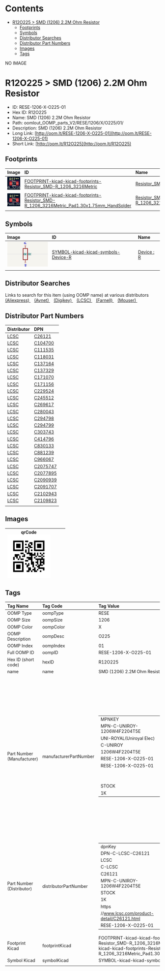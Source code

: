 



Contents
========

* [R12O225 > SMD (1206) 2.2M Ohm Resistor](#r12o225--smd-1206-22m-ohm-resistor)
	* [Footprints](#footprints)
	* [Symbols](#symbols)
	* [Distributor Searches](#distributor-searches)
	* [Distributor Part Numbers](#distributor-part-numbers)
	* [Images](#images)
	* [Tags](#tags)
  
NO IMAGE  
# R12O225 > SMD (1206) 2.2M Ohm Resistor

- ID: RESE-1206-X-O225-01
- Hex ID: R12O225
- Name: SMD (1206) 2.2M Ohm Resistor
- Path: oomlout_OOMP_parts_V2/RESE/1206/X/O225/01/
- Description: SMD (1206) 2.2M Ohm Resistor
- Long Link: [http://oom.lt/RESE-1206-X-O225-01](http://oom.lt/RESE-1206-X-O225-01)
- Short Link: [http://oom.lt/R12O225](http://oom.lt/R12O225)

## Footprints
  

|Image|ID|Name|
| :--- | :--- | :--- |
|[![](https://raw.githubusercontent.com/oomlout/oomlout_OOMP_eda_V2/main/FOOTPRINT/kicad/kicad-footprints/Resistor_SMD/R_1206_3216Metric/image_140.png)](https://github.com/oomlout/oomlout_OOMP_eda_V2/tree/main/FOOTPRINT/kicad/kicad-footprints/Resistor_SMD/R_1206_3216Metric/)|[FOOTPRINT-kicad-kicad-footprints-Resistor_SMD-R_1206_3216Metric](https://github.com/oomlout/oomlout_OOMP_eda_V2/tree/main/FOOTPRINT/kicad/kicad-footprints/Resistor_SMD/R_1206_3216Metric/)|[Resistor_SMD : R_1206_3216Metric](https://github.com/oomlout/oomlout_OOMP_eda_V2/tree/main/FOOTPRINT/kicad/kicad-footprints/Resistor_SMD/R_1206_3216Metric/)|
|[![](https://raw.githubusercontent.com/oomlout/oomlout_OOMP_eda_V2/main/FOOTPRINT/kicad/kicad-footprints/Resistor_SMD/R_1206_3216Metric_Pad1.30x1.75mm_HandSolder/image_140.png)](https://github.com/oomlout/oomlout_OOMP_eda_V2/tree/main/FOOTPRINT/kicad/kicad-footprints/Resistor_SMD/R_1206_3216Metric_Pad1.30x1.75mm_HandSolder/)|[FOOTPRINT-kicad-kicad-footprints-Resistor_SMD-R_1206_3216Metric_Pad1.30x1.75mm_HandSolder](https://github.com/oomlout/oomlout_OOMP_eda_V2/tree/main/FOOTPRINT/kicad/kicad-footprints/Resistor_SMD/R_1206_3216Metric_Pad1.30x1.75mm_HandSolder/)|[Resistor_SMD : R_1206_3216Metric_Pad1.30x1.75mm_HandSolder](https://github.com/oomlout/oomlout_OOMP_eda_V2/tree/main/FOOTPRINT/kicad/kicad-footprints/Resistor_SMD/R_1206_3216Metric_Pad1.30x1.75mm_HandSolder/)|
||||

## Symbols
  

|Image|ID|Name|
| :--- | :--- | :--- |
|[![](https://raw.githubusercontent.com/oomlout/oomlout_OOMP_eda_V2/main/SYMBOL/kicad/kicad-symbols/Device/R/image_140.png)](https://github.com/oomlout/oomlout_OOMP_eda_V2/tree/main/SYMBOL/kicad/kicad-symbols/Device/R/)|[SYMBOL-kicad-kicad-symbols-Device-R](https://github.com/oomlout/oomlout_OOMP_eda_V2/tree/main/SYMBOL/kicad/kicad-symbols/Device/R/)|[Device : R](https://github.com/oomlout/oomlout_OOMP_eda_V2/tree/main/SYMBOL/kicad/kicad-symbols/Device/R/)|
||||

## Distributor Searches
  
Links to search for this item (using OOMP name) at various distributors  
[(Aliexpress) ](https://www.aliexpress.com/wholesale?SearchText=SMD+1206+2.2M+Ohm+Resistor)&nbsp;&nbsp;&nbsp;[(Avnet) ](https://www.avnet.com/shop/us/search/SMD+1206+2.2M+Ohm+Resistor)&nbsp;&nbsp;&nbsp;[(Digikey) ](https://www.digikey.co.uk/en/products/result?s=SMD+1206+2.2M+Ohm+Resistor)&nbsp;&nbsp;&nbsp;[(LCSC) ](https://www.lcsc.com/search?q=SMD+1206+2.2M+Ohm+Resistor)&nbsp;&nbsp;&nbsp;[(Farnell) ](https://uk.farnell.com/search?st=SMD+1206+2.2M+Ohm+Resistor)&nbsp;&nbsp;&nbsp;[(Mouser) ](https://www.mouser.com/c/?q=SMD+1206+2.2M+Ohm+Resistor)&nbsp;&nbsp;&nbsp;
## Distributor Part Numbers
  

|Distributor|DPN|
| :--- | :--- |
|[LCSC](https://www.lcsc.com/product-detail/C26121.html)|[C26121](https://www.lcsc.com/product-detail/C26121.html)|
|[LCSC](https://www.lcsc.com/product-detail/C104700.html)|[C104700](https://www.lcsc.com/product-detail/C104700.html)|
|[LCSC](https://www.lcsc.com/product-detail/C111535.html)|[C111535](https://www.lcsc.com/product-detail/C111535.html)|
|[LCSC](https://www.lcsc.com/product-detail/C118031.html)|[C118031](https://www.lcsc.com/product-detail/C118031.html)|
|[LCSC](https://www.lcsc.com/product-detail/C137164.html)|[C137164](https://www.lcsc.com/product-detail/C137164.html)|
|[LCSC](https://www.lcsc.com/product-detail/C137329.html)|[C137329](https://www.lcsc.com/product-detail/C137329.html)|
|[LCSC](https://www.lcsc.com/product-detail/C171070.html)|[C171070](https://www.lcsc.com/product-detail/C171070.html)|
|[LCSC](https://www.lcsc.com/product-detail/C171156.html)|[C171156](https://www.lcsc.com/product-detail/C171156.html)|
|[LCSC](https://www.lcsc.com/product-detail/C229524.html)|[C229524](https://www.lcsc.com/product-detail/C229524.html)|
|[LCSC](https://www.lcsc.com/product-detail/C245512.html)|[C245512](https://www.lcsc.com/product-detail/C245512.html)|
|[LCSC](https://www.lcsc.com/product-detail/C269617.html)|[C269617](https://www.lcsc.com/product-detail/C269617.html)|
|[LCSC](https://www.lcsc.com/product-detail/C280043.html)|[C280043](https://www.lcsc.com/product-detail/C280043.html)|
|[LCSC](https://www.lcsc.com/product-detail/C294798.html)|[C294798](https://www.lcsc.com/product-detail/C294798.html)|
|[LCSC](https://www.lcsc.com/product-detail/C294799.html)|[C294799](https://www.lcsc.com/product-detail/C294799.html)|
|[LCSC](https://www.lcsc.com/product-detail/C303743.html)|[C303743](https://www.lcsc.com/product-detail/C303743.html)|
|[LCSC](https://www.lcsc.com/product-detail/C414796.html)|[C414796](https://www.lcsc.com/product-detail/C414796.html)|
|[LCSC](https://www.lcsc.com/product-detail/C830133.html)|[C830133](https://www.lcsc.com/product-detail/C830133.html)|
|[LCSC](https://www.lcsc.com/product-detail/C881239.html)|[C881239](https://www.lcsc.com/product-detail/C881239.html)|
|[LCSC](https://www.lcsc.com/product-detail/C966067.html)|[C966067](https://www.lcsc.com/product-detail/C966067.html)|
|[LCSC](https://www.lcsc.com/product-detail/C2075747.html)|[C2075747](https://www.lcsc.com/product-detail/C2075747.html)|
|[LCSC](https://www.lcsc.com/product-detail/C2077895.html)|[C2077895](https://www.lcsc.com/product-detail/C2077895.html)|
|[LCSC](https://www.lcsc.com/product-detail/C2090939.html)|[C2090939](https://www.lcsc.com/product-detail/C2090939.html)|
|[LCSC](https://www.lcsc.com/product-detail/C2091707.html)|[C2091707](https://www.lcsc.com/product-detail/C2091707.html)|
|[LCSC](https://www.lcsc.com/product-detail/C2102943.html)|[C2102943](https://www.lcsc.com/product-detail/C2102943.html)|
|[LCSC](https://www.lcsc.com/product-detail/C2109823.html)|[C2109823](https://www.lcsc.com/product-detail/C2109823.html)|
|||

## Images
  

|qrCode<br>[![](https://raw.githubusercontent.com/oomlout/oomlout_OOMP_parts_V2/main/RESE/1206/X/O225/01/qrCode_140.png)](https://github.com/oomlout/oomlout_OOMP_parts_V2/tree/main/RESE/1206/X/O225/01/qrCode.png)||||
| :---: | :---: | :---: | :---: |

## Tags
  

|Tag Name|Tag Code|Tag Value|
| :--- | :--- | :--- |
|OOMP Type|oompType|RESE|
|OOMP Size|oompSize|1206|
|OOMP Color|oompColor|X|
|OOMP Description|oompDesc|O225|
|OOMP Index|oompIndex|01|
|Full OOMP ID|oompID|RESE-1206-X-O225-01|
|Hex ID (short code)|hexID|R12O225|
|name|name|SMD (1206) 2.2M Ohm Resistor|
|Part Number (Manufacturer)|manufacturerPartNumber|<table><tr><td>MPNKEY</td></tr><tr><td> MPN-C-UNIROY-1206W4F2204T5E</td><td> MANUFACTURER</td></tr><tr><td> UNI-ROYAL(Uniroyal Elec)</td><td> MANUCODE</td></tr><tr><td> C-UNIROY</td><td> MPN</td></tr><tr><td> 1206W4F2204T5E</td><td> OOMPIDPARTIAL</td></tr><tr><td> RESE-1206-X-O225-01</td><td> OOMPID</td></tr><tr><td> RESE-1206-X-O225-01</td><td> LINK</td></tr><tr><td> </td><td> DESCRIPTION</td></tr><tr><td> </td><td> TAGS</td></tr><tr><td> STOCK</td></tr><tr><td>1K</td></tr></table></td><td> <table><tr><td>MPNKEY</td></tr><tr><td> MPN-C-RALEC-RTT062204FTP</td><td> MANUFACTURER</td></tr><tr><td> RALEC</td><td> MANUCODE</td></tr><tr><td> C-RALEC</td><td> MPN</td></tr><tr><td> RTT062204FTP</td><td> OOMPIDPARTIAL</td></tr><tr><td> RESE-1206-X-O225-01</td><td> OOMPID</td></tr><tr><td> RESE-1206-X-O225-01</td><td> LINK</td></tr><tr><td> </td><td> DESCRIPTION</td></tr><tr><td> </td><td> TAGS</td></tr><tr><td> </td></tr></table></td><td> <table><tr><td>MPNKEY</td></tr><tr><td> MPN-C-UNIROY-1206W4J0225T5E</td><td> MANUFACTURER</td></tr><tr><td> UNI-ROYAL(Uniroyal Elec)</td><td> MANUCODE</td></tr><tr><td> C-UNIROY</td><td> MPN</td></tr><tr><td> 1206W4J0225T5E</td><td> OOMPIDPARTIAL</td></tr><tr><td> RESE-1206-X-O225-01</td><td> OOMPID</td></tr><tr><td> RESE-1206-X-O225-01</td><td> LINK</td></tr><tr><td> </td><td> DESCRIPTION</td></tr><tr><td> </td><td> TAGS</td></tr><tr><td> STOCK</td></tr><tr><td>1K</td></tr></table></td><td> <table><tr><td>MPNKEY</td></tr><tr><td> MPN-C-YAGEO-RV1206FR-072M2L</td><td> MANUFACTURER</td></tr><tr><td> YAGEO</td><td> MANUCODE</td></tr><tr><td> C-YAGEO</td><td> MPN</td></tr><tr><td> RV1206FR-072M2L</td><td> OOMPIDPARTIAL</td></tr><tr><td> RESE-1206-X-O225-01</td><td> OOMPID</td></tr><tr><td> RESE-1206-X-O225-01</td><td> LINK</td></tr><tr><td> </td><td> DESCRIPTION</td></tr><tr><td> </td><td> TAGS</td></tr><tr><td> </td></tr></table></td><td> <table><tr><td>MPNKEY</td></tr><tr><td> MPN-C-YAGEO-RC1206JR-072M2L</td><td> MANUFACTURER</td></tr><tr><td> YAGEO</td><td> MANUCODE</td></tr><tr><td> C-YAGEO</td><td> MPN</td></tr><tr><td> RC1206JR-072M2L</td><td> OOMPIDPARTIAL</td></tr><tr><td> RESE-1206-X-O225-01</td><td> OOMPID</td></tr><tr><td> RESE-1206-X-O225-01</td><td> LINK</td></tr><tr><td> </td><td> DESCRIPTION</td></tr><tr><td> </td><td> TAGS</td></tr><tr><td> STOCK</td></tr><tr><td>1K</td></tr></table></td><td> <table><tr><td>MPNKEY</td></tr><tr><td> MPN-C-YAGEO-RC1206FR-072M2L</td><td> MANUFACTURER</td></tr><tr><td> YAGEO</td><td> MANUCODE</td></tr><tr><td> C-YAGEO</td><td> MPN</td></tr><tr><td> RC1206FR-072M2L</td><td> OOMPIDPARTIAL</td></tr><tr><td> RESE-1206-X-O225-01</td><td> OOMPID</td></tr><tr><td> RESE-1206-X-O225-01</td><td> LINK</td></tr><tr><td> </td><td> DESCRIPTION</td></tr><tr><td> </td><td> TAGS</td></tr><tr><td> STOCK</td></tr><tr><td>1K</td></tr></table></td><td> <table><tr><td>MPNKEY</td></tr><tr><td> MPN-C-WALSIN-WR12W2204FTL</td><td> MANUFACTURER</td></tr><tr><td> Walsin Tech Corp</td><td> MANUCODE</td></tr><tr><td> C-WALSIN</td><td> MPN</td></tr><tr><td> WR12W2204FTL</td><td> OOMPIDPARTIAL</td></tr><tr><td> RESE-1206-X-O225-01</td><td> OOMPID</td></tr><tr><td> RESE-1206-X-O225-01</td><td> LINK</td></tr><tr><td> </td><td> DESCRIPTION</td></tr><tr><td> </td><td> TAGS</td></tr><tr><td> </td></tr></table></td><td> <table><tr><td>MPNKEY</td></tr><tr><td> MPN-C-WALSIN-WR12X225JTL</td><td> MANUFACTURER</td></tr><tr><td> Walsin Tech Corp</td><td> MANUCODE</td></tr><tr><td> C-WALSIN</td><td> MPN</td></tr><tr><td> WR12X225JTL</td><td> OOMPIDPARTIAL</td></tr><tr><td> RESE-1206-X-O225-01</td><td> OOMPID</td></tr><tr><td> RESE-1206-X-O225-01</td><td> LINK</td></tr><tr><td> </td><td> DESCRIPTION</td></tr><tr><td> </td><td> TAGS</td></tr><tr><td> </td></tr></table></td><td> <table><tr><td>MPNKEY</td></tr><tr><td> MPN-C-YAGEO-AC1206FR-072M2L</td><td> MANUFACTURER</td></tr><tr><td> YAGEO</td><td> MANUCODE</td></tr><tr><td> C-YAGEO</td><td> MPN</td></tr><tr><td> AC1206FR-072M2L</td><td> OOMPIDPARTIAL</td></tr><tr><td> RESE-1206-X-O225-01</td><td> OOMPID</td></tr><tr><td> RESE-1206-X-O225-01</td><td> LINK</td></tr><tr><td> </td><td> DESCRIPTION</td></tr><tr><td> </td><td> TAGS</td></tr><tr><td> </td></tr></table></td><td> <table><tr><td>MPNKEY</td></tr><tr><td> MPN-C-EVEROH-CR1206F2M20P05Z</td><td> MANUFACTURER</td></tr><tr><td> Ever Ohms Tech</td><td> MANUCODE</td></tr><tr><td> C-EVEROH</td><td> MPN</td></tr><tr><td> CR1206F2M20P05Z</td><td> OOMPIDPARTIAL</td></tr><tr><td> RESE-1206-X-O225-01</td><td> OOMPID</td></tr><tr><td> RESE-1206-X-O225-01</td><td> LINK</td></tr><tr><td> </td><td> DESCRIPTION</td></tr><tr><td> </td><td> TAGS</td></tr><tr><td> STOCK</td></tr><tr><td>1K</td></tr></table></td><td> <table><tr><td>MPNKEY</td></tr><tr><td> MPN-C-TYOHM-RMC12062.2M1%N</td><td> MANUFACTURER</td></tr><tr><td> TyoHM</td><td> MANUCODE</td></tr><tr><td> C-TYOHM</td><td> MPN</td></tr><tr><td> RMC12062.2M1%N</td><td> OOMPIDPARTIAL</td></tr><tr><td> RESE-1206-X-O225-01</td><td> OOMPID</td></tr><tr><td> RESE-1206-X-O225-01</td><td> LINK</td></tr><tr><td> </td><td> DESCRIPTION</td></tr><tr><td> </td><td> TAGS</td></tr><tr><td> </td></tr></table></td><td> <table><tr><td>MPNKEY</td></tr><tr><td> MPN-C-VIKING-CR-06JL7---2M2</td><td> MANUFACTURER</td></tr><tr><td> Viking Tech</td><td> MANUCODE</td></tr><tr><td> C-VIKING</td><td> MPN</td></tr><tr><td> CR-06JL7---2M2</td><td> OOMPIDPARTIAL</td></tr><tr><td> RESE-1206-X-O225-01</td><td> OOMPID</td></tr><tr><td> RESE-1206-X-O225-01</td><td> LINK</td></tr><tr><td> </td><td> DESCRIPTION</td></tr><tr><td> </td><td> TAGS</td></tr><tr><td> </td></tr></table></td><td> <table><tr><td>MPNKEY</td></tr><tr><td> MPN-C-FHGUAN-RS-06L2204FT</td><td> MANUFACTURER</td></tr><tr><td> FH (Guangdong Fenghua Advanced Tech)</td><td> MANUCODE</td></tr><tr><td> C-FHGUAN</td><td> MPN</td></tr><tr><td> RS-06L2204FT</td><td> OOMPIDPARTIAL</td></tr><tr><td> RESE-1206-X-O225-01</td><td> OOMPID</td></tr><tr><td> RESE-1206-X-O225-01</td><td> LINK</td></tr><tr><td> </td><td> DESCRIPTION</td></tr><tr><td> </td><td> TAGS</td></tr><tr><td> </td></tr></table></td><td> <table><tr><td>MPNKEY</td></tr><tr><td> MPN-C-FHGUAN-RS-06L225JT</td><td> MANUFACTURER</td></tr><tr><td> FH (Guangdong Fenghua Advanced Tech)</td><td> MANUCODE</td></tr><tr><td> C-FHGUAN</td><td> MPN</td></tr><tr><td> RS-06L225JT</td><td> OOMPIDPARTIAL</td></tr><tr><td> RESE-1206-X-O225-01</td><td> OOMPID</td></tr><tr><td> RESE-1206-X-O225-01</td><td> LINK</td></tr><tr><td> </td><td> DESCRIPTION</td></tr><tr><td> </td><td> TAGS</td></tr><tr><td> </td></tr></table></td><td> <table><tr><td>MPNKEY</td></tr><tr><td> MPN-C-RALEC-RTT06225JTP</td><td> MANUFACTURER</td></tr><tr><td> RALEC</td><td> MANUCODE</td></tr><tr><td> C-RALEC</td><td> MPN</td></tr><tr><td> RTT06225JTP</td><td> OOMPIDPARTIAL</td></tr><tr><td> RESE-1206-X-O225-01</td><td> OOMPID</td></tr><tr><td> RESE-1206-X-O225-01</td><td> LINK</td></tr><tr><td> </td><td> DESCRIPTION</td></tr><tr><td> </td><td> TAGS</td></tr><tr><td> </td></tr></table></td><td> <table><tr><td>MPNKEY</td></tr><tr><td> MPN-C-UNIROY-HV06W4F2204T5E</td><td> MANUFACTURER</td></tr><tr><td> UNI-ROYAL(Uniroyal Elec)</td><td> MANUCODE</td></tr><tr><td> C-UNIROY</td><td> MPN</td></tr><tr><td> HV06W4F2204T5E</td><td> OOMPIDPARTIAL</td></tr><tr><td> RESE-1206-X-O225-01</td><td> OOMPID</td></tr><tr><td> RESE-1206-X-O225-01</td><td> LINK</td></tr><tr><td> </td><td> DESCRIPTION</td></tr><tr><td> </td><td> TAGS</td></tr><tr><td> </td></tr></table></td><td> <table><tr><td>MPNKEY</td></tr><tr><td> MPN-C-KOASPE-RK73B2BTTD225J</td><td> MANUFACTURER</td></tr><tr><td> KOA Speer Elec</td><td> MANUCODE</td></tr><tr><td> C-KOASPE</td><td> MPN</td></tr><tr><td> RK73B2BTTD225J</td><td> OOMPIDPARTIAL</td></tr><tr><td> RESE-1206-X-O225-01</td><td> OOMPID</td></tr><tr><td> RESE-1206-X-O225-01</td><td> LINK</td></tr><tr><td> </td><td> DESCRIPTION</td></tr><tr><td> </td><td> TAGS</td></tr><tr><td> </td></tr></table></td><td> <table><tr><td>MPNKEY</td></tr><tr><td> MPN-C-EVEROH-CR1206J2M20P05Z</td><td> MANUFACTURER</td></tr><tr><td> Ever Ohms Tech</td><td> MANUCODE</td></tr><tr><td> C-EVEROH</td><td> MPN</td></tr><tr><td> CR1206J2M20P05Z</td><td> OOMPIDPARTIAL</td></tr><tr><td> RESE-1206-X-O225-01</td><td> OOMPID</td></tr><tr><td> RESE-1206-X-O225-01</td><td> LINK</td></tr><tr><td> </td><td> DESCRIPTION</td></tr><tr><td> </td><td> TAGS</td></tr><tr><td> </td></tr></table></td><td> <table><tr><td>MPNKEY</td></tr><tr><td> MPN-C-UNIROY-AS0606J0225T5E</td><td> MANUFACTURER</td></tr><tr><td> UNI-ROYAL(Uniroyal Elec)</td><td> MANUCODE</td></tr><tr><td> C-UNIROY</td><td> MPN</td></tr><tr><td> AS0606J0225T5E</td><td> OOMPIDPARTIAL</td></tr><tr><td> RESE-1206-X-O225-01</td><td> OOMPID</td></tr><tr><td> RESE-1206-X-O225-01</td><td> LINK</td></tr><tr><td> </td><td> DESCRIPTION</td></tr><tr><td> </td><td> TAGS</td></tr><tr><td> </td></tr></table></td><td> <table><tr><td>MPNKEY</td></tr><tr><td> MPN-C-ROHMSE-KTR18EZPF2204</td><td> MANUFACTURER</td></tr><tr><td> ROHM Semicon</td><td> MANUCODE</td></tr><tr><td> C-ROHMSE</td><td> MPN</td></tr><tr><td> KTR18EZPF2204</td><td> OOMPIDPARTIAL</td></tr><tr><td> RESE-1206-X-O225-01</td><td> OOMPID</td></tr><tr><td> RESE-1206-X-O225-01</td><td> LINK</td></tr><tr><td> </td><td> DESCRIPTION</td></tr><tr><td> </td><td> TAGS</td></tr><tr><td> </td></tr></table></td><td> <table><tr><td>MPNKEY</td></tr><tr><td> MPN-C-PANASO-ERJ-8ENF2204V</td><td> MANUFACTURER</td></tr><tr><td> PANASONIC</td><td> MANUCODE</td></tr><tr><td> C-PANASO</td><td> MPN</td></tr><tr><td> ERJ-8ENF2204V</td><td> OOMPIDPARTIAL</td></tr><tr><td> RESE-1206-X-O225-01</td><td> OOMPID</td></tr><tr><td> RESE-1206-X-O225-01</td><td> LINK</td></tr><tr><td> </td><td> DESCRIPTION</td></tr><tr><td> </td><td> TAGS</td></tr><tr><td> </td></tr></table></td><td> <table><tr><td>MPNKEY</td></tr><tr><td> MPN-C-VISHAY-CRCW12062M20FKEA</td><td> MANUFACTURER</td></tr><tr><td> Vishay Intertech</td><td> MANUCODE</td></tr><tr><td> C-VISHAY</td><td> MPN</td></tr><tr><td> CRCW12062M20FKEA</td><td> OOMPIDPARTIAL</td></tr><tr><td> RESE-1206-X-O225-01</td><td> OOMPID</td></tr><tr><td> RESE-1206-X-O225-01</td><td> LINK</td></tr><tr><td> </td><td> DESCRIPTION</td></tr><tr><td> </td><td> TAGS</td></tr><tr><td> </td></tr></table></td><td> <table><tr><td>MPNKEY</td></tr><tr><td> MPN-C-VISHAY-CRCW12062M20JNEA</td><td> MANUFACTURER</td></tr><tr><td> Vishay Intertech</td><td> MANUCODE</td></tr><tr><td> C-VISHAY</td><td> MPN</td></tr><tr><td> CRCW12062M20JNEA</td><td> OOMPIDPARTIAL</td></tr><tr><td> RESE-1206-X-O225-01</td><td> OOMPID</td></tr><tr><td> RESE-1206-X-O225-01</td><td> LINK</td></tr><tr><td> </td><td> DESCRIPTION</td></tr><tr><td> </td><td> TAGS</td></tr><tr><td> </td></tr></table></td><td> <table><tr><td>MPNKEY</td></tr><tr><td> MPN-C-TECONN-CRGH1206J2M2</td><td> MANUFACTURER</td></tr><tr><td> TE Connectivity</td><td> MANUCODE</td></tr><tr><td> C-TECONN</td><td> MPN</td></tr><tr><td> CRGH1206J2M2</td><td> OOMPIDPARTIAL</td></tr><tr><td> RESE-1206-X-O225-01</td><td> OOMPID</td></tr><tr><td> RESE-1206-X-O225-01</td><td> LINK</td></tr><tr><td> </td><td> DESCRIPTION</td></tr><tr><td> </td><td> TAGS</td></tr><tr><td> </td></tr></table></td><td> <table><tr><td>MPNKEY</td></tr><tr><td> MPN-C-TECONN-CRG1206F2M2</td><td> MANUFACTURER</td></tr><tr><td> TE Connectivity</td><td> MANUCODE</td></tr><tr><td> C-TECONN</td><td> MPN</td></tr><tr><td> CRG1206F2M2</td><td> OOMPIDPARTIAL</td></tr><tr><td> RESE-1206-X-O225-01</td><td> OOMPID</td></tr><tr><td> RESE-1206-X-O225-01</td><td> LINK</td></tr><tr><td> </td><td> DESCRIPTION</td></tr><tr><td> </td><td> TAGS</td></tr><tr><td> </td></tr></table></td><td> <table><tr><td>MPNKEY</td></tr><tr><td> MPN-C-UNIROY-1206W4F2204T5E</td><td> MANUFACTURER</td></tr><tr><td> UNI-ROYAL(Uniroyal Elec)</td><td> MANUCODE</td></tr><tr><td> C-UNIROY</td><td> MPN</td></tr><tr><td> 1206W4F2204T5E</td><td> OOMPIDPARTIAL</td></tr><tr><td> RESE-1206-X-O225-01</td><td> OOMPID</td></tr><tr><td> RESE-1206-X-O225-01</td><td> LINK</td></tr><tr><td> </td><td> DESCRIPTION</td></tr><tr><td> </td><td> TAGS</td></tr><tr><td> STOCK</td></tr><tr><td>1K</td></tr></table></td><td> <table><tr><td>MPNKEY</td></tr><tr><td> MPN-C-RALEC-RTT062204FTP</td><td> MANUFACTURER</td></tr><tr><td> RALEC</td><td> MANUCODE</td></tr><tr><td> C-RALEC</td><td> MPN</td></tr><tr><td> RTT062204FTP</td><td> OOMPIDPARTIAL</td></tr><tr><td> RESE-1206-X-O225-01</td><td> OOMPID</td></tr><tr><td> RESE-1206-X-O225-01</td><td> LINK</td></tr><tr><td> </td><td> DESCRIPTION</td></tr><tr><td> </td><td> TAGS</td></tr><tr><td> </td></tr></table></td><td> <table><tr><td>MPNKEY</td></tr><tr><td> MPN-C-UNIROY-1206W4J0225T5E</td><td> MANUFACTURER</td></tr><tr><td> UNI-ROYAL(Uniroyal Elec)</td><td> MANUCODE</td></tr><tr><td> C-UNIROY</td><td> MPN</td></tr><tr><td> 1206W4J0225T5E</td><td> OOMPIDPARTIAL</td></tr><tr><td> RESE-1206-X-O225-01</td><td> OOMPID</td></tr><tr><td> RESE-1206-X-O225-01</td><td> LINK</td></tr><tr><td> </td><td> DESCRIPTION</td></tr><tr><td> </td><td> TAGS</td></tr><tr><td> STOCK</td></tr><tr><td>1K</td></tr></table></td><td> <table><tr><td>MPNKEY</td></tr><tr><td> MPN-C-YAGEO-RV1206FR-072M2L</td><td> MANUFACTURER</td></tr><tr><td> YAGEO</td><td> MANUCODE</td></tr><tr><td> C-YAGEO</td><td> MPN</td></tr><tr><td> RV1206FR-072M2L</td><td> OOMPIDPARTIAL</td></tr><tr><td> RESE-1206-X-O225-01</td><td> OOMPID</td></tr><tr><td> RESE-1206-X-O225-01</td><td> LINK</td></tr><tr><td> </td><td> DESCRIPTION</td></tr><tr><td> </td><td> TAGS</td></tr><tr><td> </td></tr></table></td><td> <table><tr><td>MPNKEY</td></tr><tr><td> MPN-C-YAGEO-RC1206JR-072M2L</td><td> MANUFACTURER</td></tr><tr><td> YAGEO</td><td> MANUCODE</td></tr><tr><td> C-YAGEO</td><td> MPN</td></tr><tr><td> RC1206JR-072M2L</td><td> OOMPIDPARTIAL</td></tr><tr><td> RESE-1206-X-O225-01</td><td> OOMPID</td></tr><tr><td> RESE-1206-X-O225-01</td><td> LINK</td></tr><tr><td> </td><td> DESCRIPTION</td></tr><tr><td> </td><td> TAGS</td></tr><tr><td> STOCK</td></tr><tr><td>1K</td></tr></table></td><td> <table><tr><td>MPNKEY</td></tr><tr><td> MPN-C-YAGEO-RC1206FR-072M2L</td><td> MANUFACTURER</td></tr><tr><td> YAGEO</td><td> MANUCODE</td></tr><tr><td> C-YAGEO</td><td> MPN</td></tr><tr><td> RC1206FR-072M2L</td><td> OOMPIDPARTIAL</td></tr><tr><td> RESE-1206-X-O225-01</td><td> OOMPID</td></tr><tr><td> RESE-1206-X-O225-01</td><td> LINK</td></tr><tr><td> </td><td> DESCRIPTION</td></tr><tr><td> </td><td> TAGS</td></tr><tr><td> STOCK</td></tr><tr><td>1K</td></tr></table></td><td> <table><tr><td>MPNKEY</td></tr><tr><td> MPN-C-WALSIN-WR12W2204FTL</td><td> MANUFACTURER</td></tr><tr><td> Walsin Tech Corp</td><td> MANUCODE</td></tr><tr><td> C-WALSIN</td><td> MPN</td></tr><tr><td> WR12W2204FTL</td><td> OOMPIDPARTIAL</td></tr><tr><td> RESE-1206-X-O225-01</td><td> OOMPID</td></tr><tr><td> RESE-1206-X-O225-01</td><td> LINK</td></tr><tr><td> </td><td> DESCRIPTION</td></tr><tr><td> </td><td> TAGS</td></tr><tr><td> </td></tr></table></td><td> <table><tr><td>MPNKEY</td></tr><tr><td> MPN-C-WALSIN-WR12X225JTL</td><td> MANUFACTURER</td></tr><tr><td> Walsin Tech Corp</td><td> MANUCODE</td></tr><tr><td> C-WALSIN</td><td> MPN</td></tr><tr><td> WR12X225JTL</td><td> OOMPIDPARTIAL</td></tr><tr><td> RESE-1206-X-O225-01</td><td> OOMPID</td></tr><tr><td> RESE-1206-X-O225-01</td><td> LINK</td></tr><tr><td> </td><td> DESCRIPTION</td></tr><tr><td> </td><td> TAGS</td></tr><tr><td> </td></tr></table></td><td> <table><tr><td>MPNKEY</td></tr><tr><td> MPN-C-YAGEO-AC1206FR-072M2L</td><td> MANUFACTURER</td></tr><tr><td> YAGEO</td><td> MANUCODE</td></tr><tr><td> C-YAGEO</td><td> MPN</td></tr><tr><td> AC1206FR-072M2L</td><td> OOMPIDPARTIAL</td></tr><tr><td> RESE-1206-X-O225-01</td><td> OOMPID</td></tr><tr><td> RESE-1206-X-O225-01</td><td> LINK</td></tr><tr><td> </td><td> DESCRIPTION</td></tr><tr><td> </td><td> TAGS</td></tr><tr><td> </td></tr></table></td><td> <table><tr><td>MPNKEY</td></tr><tr><td> MPN-C-EVEROH-CR1206F2M20P05Z</td><td> MANUFACTURER</td></tr><tr><td> Ever Ohms Tech</td><td> MANUCODE</td></tr><tr><td> C-EVEROH</td><td> MPN</td></tr><tr><td> CR1206F2M20P05Z</td><td> OOMPIDPARTIAL</td></tr><tr><td> RESE-1206-X-O225-01</td><td> OOMPID</td></tr><tr><td> RESE-1206-X-O225-01</td><td> LINK</td></tr><tr><td> </td><td> DESCRIPTION</td></tr><tr><td> </td><td> TAGS</td></tr><tr><td> STOCK</td></tr><tr><td>1K</td></tr></table></td><td> <table><tr><td>MPNKEY</td></tr><tr><td> MPN-C-TYOHM-RMC12062.2M1%N</td><td> MANUFACTURER</td></tr><tr><td> TyoHM</td><td> MANUCODE</td></tr><tr><td> C-TYOHM</td><td> MPN</td></tr><tr><td> RMC12062.2M1%N</td><td> OOMPIDPARTIAL</td></tr><tr><td> RESE-1206-X-O225-01</td><td> OOMPID</td></tr><tr><td> RESE-1206-X-O225-01</td><td> LINK</td></tr><tr><td> </td><td> DESCRIPTION</td></tr><tr><td> </td><td> TAGS</td></tr><tr><td> </td></tr></table></td><td> <table><tr><td>MPNKEY</td></tr><tr><td> MPN-C-VIKING-CR-06JL7---2M2</td><td> MANUFACTURER</td></tr><tr><td> Viking Tech</td><td> MANUCODE</td></tr><tr><td> C-VIKING</td><td> MPN</td></tr><tr><td> CR-06JL7---2M2</td><td> OOMPIDPARTIAL</td></tr><tr><td> RESE-1206-X-O225-01</td><td> OOMPID</td></tr><tr><td> RESE-1206-X-O225-01</td><td> LINK</td></tr><tr><td> </td><td> DESCRIPTION</td></tr><tr><td> </td><td> TAGS</td></tr><tr><td> </td></tr></table></td><td> <table><tr><td>MPNKEY</td></tr><tr><td> MPN-C-FHGUAN-RS-06L2204FT</td><td> MANUFACTURER</td></tr><tr><td> FH (Guangdong Fenghua Advanced Tech)</td><td> MANUCODE</td></tr><tr><td> C-FHGUAN</td><td> MPN</td></tr><tr><td> RS-06L2204FT</td><td> OOMPIDPARTIAL</td></tr><tr><td> RESE-1206-X-O225-01</td><td> OOMPID</td></tr><tr><td> RESE-1206-X-O225-01</td><td> LINK</td></tr><tr><td> </td><td> DESCRIPTION</td></tr><tr><td> </td><td> TAGS</td></tr><tr><td> </td></tr></table></td><td> <table><tr><td>MPNKEY</td></tr><tr><td> MPN-C-FHGUAN-RS-06L225JT</td><td> MANUFACTURER</td></tr><tr><td> FH (Guangdong Fenghua Advanced Tech)</td><td> MANUCODE</td></tr><tr><td> C-FHGUAN</td><td> MPN</td></tr><tr><td> RS-06L225JT</td><td> OOMPIDPARTIAL</td></tr><tr><td> RESE-1206-X-O225-01</td><td> OOMPID</td></tr><tr><td> RESE-1206-X-O225-01</td><td> LINK</td></tr><tr><td> </td><td> DESCRIPTION</td></tr><tr><td> </td><td> TAGS</td></tr><tr><td> </td></tr></table></td><td> <table><tr><td>MPNKEY</td></tr><tr><td> MPN-C-RALEC-RTT06225JTP</td><td> MANUFACTURER</td></tr><tr><td> RALEC</td><td> MANUCODE</td></tr><tr><td> C-RALEC</td><td> MPN</td></tr><tr><td> RTT06225JTP</td><td> OOMPIDPARTIAL</td></tr><tr><td> RESE-1206-X-O225-01</td><td> OOMPID</td></tr><tr><td> RESE-1206-X-O225-01</td><td> LINK</td></tr><tr><td> </td><td> DESCRIPTION</td></tr><tr><td> </td><td> TAGS</td></tr><tr><td> </td></tr></table></td><td> <table><tr><td>MPNKEY</td></tr><tr><td> MPN-C-UNIROY-HV06W4F2204T5E</td><td> MANUFACTURER</td></tr><tr><td> UNI-ROYAL(Uniroyal Elec)</td><td> MANUCODE</td></tr><tr><td> C-UNIROY</td><td> MPN</td></tr><tr><td> HV06W4F2204T5E</td><td> OOMPIDPARTIAL</td></tr><tr><td> RESE-1206-X-O225-01</td><td> OOMPID</td></tr><tr><td> RESE-1206-X-O225-01</td><td> LINK</td></tr><tr><td> </td><td> DESCRIPTION</td></tr><tr><td> </td><td> TAGS</td></tr><tr><td> </td></tr></table></td><td> <table><tr><td>MPNKEY</td></tr><tr><td> MPN-C-KOASPE-RK73B2BTTD225J</td><td> MANUFACTURER</td></tr><tr><td> KOA Speer Elec</td><td> MANUCODE</td></tr><tr><td> C-KOASPE</td><td> MPN</td></tr><tr><td> RK73B2BTTD225J</td><td> OOMPIDPARTIAL</td></tr><tr><td> RESE-1206-X-O225-01</td><td> OOMPID</td></tr><tr><td> RESE-1206-X-O225-01</td><td> LINK</td></tr><tr><td> </td><td> DESCRIPTION</td></tr><tr><td> </td><td> TAGS</td></tr><tr><td> </td></tr></table></td><td> <table><tr><td>MPNKEY</td></tr><tr><td> MPN-C-EVEROH-CR1206J2M20P05Z</td><td> MANUFACTURER</td></tr><tr><td> Ever Ohms Tech</td><td> MANUCODE</td></tr><tr><td> C-EVEROH</td><td> MPN</td></tr><tr><td> CR1206J2M20P05Z</td><td> OOMPIDPARTIAL</td></tr><tr><td> RESE-1206-X-O225-01</td><td> OOMPID</td></tr><tr><td> RESE-1206-X-O225-01</td><td> LINK</td></tr><tr><td> </td><td> DESCRIPTION</td></tr><tr><td> </td><td> TAGS</td></tr><tr><td> </td></tr></table></td><td> <table><tr><td>MPNKEY</td></tr><tr><td> MPN-C-UNIROY-AS0606J0225T5E</td><td> MANUFACTURER</td></tr><tr><td> UNI-ROYAL(Uniroyal Elec)</td><td> MANUCODE</td></tr><tr><td> C-UNIROY</td><td> MPN</td></tr><tr><td> AS0606J0225T5E</td><td> OOMPIDPARTIAL</td></tr><tr><td> RESE-1206-X-O225-01</td><td> OOMPID</td></tr><tr><td> RESE-1206-X-O225-01</td><td> LINK</td></tr><tr><td> </td><td> DESCRIPTION</td></tr><tr><td> </td><td> TAGS</td></tr><tr><td> </td></tr></table></td><td> <table><tr><td>MPNKEY</td></tr><tr><td> MPN-C-ROHMSE-KTR18EZPF2204</td><td> MANUFACTURER</td></tr><tr><td> ROHM Semicon</td><td> MANUCODE</td></tr><tr><td> C-ROHMSE</td><td> MPN</td></tr><tr><td> KTR18EZPF2204</td><td> OOMPIDPARTIAL</td></tr><tr><td> RESE-1206-X-O225-01</td><td> OOMPID</td></tr><tr><td> RESE-1206-X-O225-01</td><td> LINK</td></tr><tr><td> </td><td> DESCRIPTION</td></tr><tr><td> </td><td> TAGS</td></tr><tr><td> </td></tr></table></td><td> <table><tr><td>MPNKEY</td></tr><tr><td> MPN-C-PANASO-ERJ-8ENF2204V</td><td> MANUFACTURER</td></tr><tr><td> PANASONIC</td><td> MANUCODE</td></tr><tr><td> C-PANASO</td><td> MPN</td></tr><tr><td> ERJ-8ENF2204V</td><td> OOMPIDPARTIAL</td></tr><tr><td> RESE-1206-X-O225-01</td><td> OOMPID</td></tr><tr><td> RESE-1206-X-O225-01</td><td> LINK</td></tr><tr><td> </td><td> DESCRIPTION</td></tr><tr><td> </td><td> TAGS</td></tr><tr><td> </td></tr></table></td><td> <table><tr><td>MPNKEY</td></tr><tr><td> MPN-C-VISHAY-CRCW12062M20FKEA</td><td> MANUFACTURER</td></tr><tr><td> Vishay Intertech</td><td> MANUCODE</td></tr><tr><td> C-VISHAY</td><td> MPN</td></tr><tr><td> CRCW12062M20FKEA</td><td> OOMPIDPARTIAL</td></tr><tr><td> RESE-1206-X-O225-01</td><td> OOMPID</td></tr><tr><td> RESE-1206-X-O225-01</td><td> LINK</td></tr><tr><td> </td><td> DESCRIPTION</td></tr><tr><td> </td><td> TAGS</td></tr><tr><td> </td></tr></table></td><td> <table><tr><td>MPNKEY</td></tr><tr><td> MPN-C-VISHAY-CRCW12062M20JNEA</td><td> MANUFACTURER</td></tr><tr><td> Vishay Intertech</td><td> MANUCODE</td></tr><tr><td> C-VISHAY</td><td> MPN</td></tr><tr><td> CRCW12062M20JNEA</td><td> OOMPIDPARTIAL</td></tr><tr><td> RESE-1206-X-O225-01</td><td> OOMPID</td></tr><tr><td> RESE-1206-X-O225-01</td><td> LINK</td></tr><tr><td> </td><td> DESCRIPTION</td></tr><tr><td> </td><td> TAGS</td></tr><tr><td> </td></tr></table></td><td> <table><tr><td>MPNKEY</td></tr><tr><td> MPN-C-TECONN-CRGH1206J2M2</td><td> MANUFACTURER</td></tr><tr><td> TE Connectivity</td><td> MANUCODE</td></tr><tr><td> C-TECONN</td><td> MPN</td></tr><tr><td> CRGH1206J2M2</td><td> OOMPIDPARTIAL</td></tr><tr><td> RESE-1206-X-O225-01</td><td> OOMPID</td></tr><tr><td> RESE-1206-X-O225-01</td><td> LINK</td></tr><tr><td> </td><td> DESCRIPTION</td></tr><tr><td> </td><td> TAGS</td></tr><tr><td> </td></tr></table></td><td> <table><tr><td>MPNKEY</td></tr><tr><td> MPN-C-TECONN-CRG1206F2M2</td><td> MANUFACTURER</td></tr><tr><td> TE Connectivity</td><td> MANUCODE</td></tr><tr><td> C-TECONN</td><td> MPN</td></tr><tr><td> CRG1206F2M2</td><td> OOMPIDPARTIAL</td></tr><tr><td> RESE-1206-X-O225-01</td><td> OOMPID</td></tr><tr><td> RESE-1206-X-O225-01</td><td> LINK</td></tr><tr><td> </td><td> DESCRIPTION</td></tr><tr><td> </td><td> TAGS</td></tr><tr><td> </td></tr></table>|
|Part Number (Distributor)|distributorPartNumber|<table><tr><td>dpnKey</td></tr><tr><td> DPN-C-LCSC-C26121</td><td> DISTRIBUTOR</td></tr><tr><td> LCSC</td><td> DISTRCODE</td></tr><tr><td> C-LCSC</td><td> DPN</td></tr><tr><td> C26121</td><td> MPN</td></tr><tr><td> MPN-C-UNIROY-1206W4F2204T5E</td><td> TAGS</td></tr><tr><td> STOCK</td></tr><tr><td>1K</td><td> LINK</td></tr><tr><td> https</td></tr><tr><td>//www.lcsc.com/product-detail/C26121.html</td><td> OOMPID</td></tr><tr><td> RESE-1206-X-O225-01</td></tr></table></td><td> <table><tr><td>dpnKey</td></tr><tr><td> DPN-C-LCSC-C104700</td><td> DISTRIBUTOR</td></tr><tr><td> LCSC</td><td> DISTRCODE</td></tr><tr><td> C-LCSC</td><td> DPN</td></tr><tr><td> C104700</td><td> MPN</td></tr><tr><td> MPN-C-RALEC-RTT062204FTP</td><td> TAGS</td></tr><tr><td> </td><td> LINK</td></tr><tr><td> https</td></tr><tr><td>//www.lcsc.com/product-detail/C104700.html</td><td> OOMPID</td></tr><tr><td> RESE-1206-X-O225-01</td></tr></table></td><td> <table><tr><td>dpnKey</td></tr><tr><td> DPN-C-LCSC-C111535</td><td> DISTRIBUTOR</td></tr><tr><td> LCSC</td><td> DISTRCODE</td></tr><tr><td> C-LCSC</td><td> DPN</td></tr><tr><td> C111535</td><td> MPN</td></tr><tr><td> MPN-C-UNIROY-1206W4J0225T5E</td><td> TAGS</td></tr><tr><td> STOCK</td></tr><tr><td>1K</td><td> LINK</td></tr><tr><td> https</td></tr><tr><td>//www.lcsc.com/product-detail/C111535.html</td><td> OOMPID</td></tr><tr><td> RESE-1206-X-O225-01</td></tr></table></td><td> <table><tr><td>dpnKey</td></tr><tr><td> DPN-C-LCSC-C118031</td><td> DISTRIBUTOR</td></tr><tr><td> LCSC</td><td> DISTRCODE</td></tr><tr><td> C-LCSC</td><td> DPN</td></tr><tr><td> C118031</td><td> MPN</td></tr><tr><td> MPN-C-YAGEO-RV1206FR-072M2L</td><td> TAGS</td></tr><tr><td> </td><td> LINK</td></tr><tr><td> https</td></tr><tr><td>//www.lcsc.com/product-detail/C118031.html</td><td> OOMPID</td></tr><tr><td> RESE-1206-X-O225-01</td></tr></table></td><td> <table><tr><td>dpnKey</td></tr><tr><td> DPN-C-LCSC-C137164</td><td> DISTRIBUTOR</td></tr><tr><td> LCSC</td><td> DISTRCODE</td></tr><tr><td> C-LCSC</td><td> DPN</td></tr><tr><td> C137164</td><td> MPN</td></tr><tr><td> MPN-C-YAGEO-RC1206JR-072M2L</td><td> TAGS</td></tr><tr><td> STOCK</td></tr><tr><td>1K</td><td> LINK</td></tr><tr><td> https</td></tr><tr><td>//www.lcsc.com/product-detail/C137164.html</td><td> OOMPID</td></tr><tr><td> RESE-1206-X-O225-01</td></tr></table></td><td> <table><tr><td>dpnKey</td></tr><tr><td> DPN-C-LCSC-C137329</td><td> DISTRIBUTOR</td></tr><tr><td> LCSC</td><td> DISTRCODE</td></tr><tr><td> C-LCSC</td><td> DPN</td></tr><tr><td> C137329</td><td> MPN</td></tr><tr><td> MPN-C-YAGEO-RC1206FR-072M2L</td><td> TAGS</td></tr><tr><td> STOCK</td></tr><tr><td>1K</td><td> LINK</td></tr><tr><td> https</td></tr><tr><td>//www.lcsc.com/product-detail/C137329.html</td><td> OOMPID</td></tr><tr><td> RESE-1206-X-O225-01</td></tr></table></td><td> <table><tr><td>dpnKey</td></tr><tr><td> DPN-C-LCSC-C171070</td><td> DISTRIBUTOR</td></tr><tr><td> LCSC</td><td> DISTRCODE</td></tr><tr><td> C-LCSC</td><td> DPN</td></tr><tr><td> C171070</td><td> MPN</td></tr><tr><td> MPN-C-WALSIN-WR12W2204FTL</td><td> TAGS</td></tr><tr><td> </td><td> LINK</td></tr><tr><td> https</td></tr><tr><td>//www.lcsc.com/product-detail/C171070.html</td><td> OOMPID</td></tr><tr><td> RESE-1206-X-O225-01</td></tr></table></td><td> <table><tr><td>dpnKey</td></tr><tr><td> DPN-C-LCSC-C171156</td><td> DISTRIBUTOR</td></tr><tr><td> LCSC</td><td> DISTRCODE</td></tr><tr><td> C-LCSC</td><td> DPN</td></tr><tr><td> C171156</td><td> MPN</td></tr><tr><td> MPN-C-WALSIN-WR12X225JTL</td><td> TAGS</td></tr><tr><td> </td><td> LINK</td></tr><tr><td> https</td></tr><tr><td>//www.lcsc.com/product-detail/C171156.html</td><td> OOMPID</td></tr><tr><td> RESE-1206-X-O225-01</td></tr></table></td><td> <table><tr><td>dpnKey</td></tr><tr><td> DPN-C-LCSC-C229524</td><td> DISTRIBUTOR</td></tr><tr><td> LCSC</td><td> DISTRCODE</td></tr><tr><td> C-LCSC</td><td> DPN</td></tr><tr><td> C229524</td><td> MPN</td></tr><tr><td> MPN-C-YAGEO-AC1206FR-072M2L</td><td> TAGS</td></tr><tr><td> </td><td> LINK</td></tr><tr><td> https</td></tr><tr><td>//www.lcsc.com/product-detail/C229524.html</td><td> OOMPID</td></tr><tr><td> RESE-1206-X-O225-01</td></tr></table></td><td> <table><tr><td>dpnKey</td></tr><tr><td> DPN-C-LCSC-C245512</td><td> DISTRIBUTOR</td></tr><tr><td> LCSC</td><td> DISTRCODE</td></tr><tr><td> C-LCSC</td><td> DPN</td></tr><tr><td> C245512</td><td> MPN</td></tr><tr><td> MPN-C-EVEROH-CR1206F2M20P05Z</td><td> TAGS</td></tr><tr><td> STOCK</td></tr><tr><td>1K</td><td> LINK</td></tr><tr><td> https</td></tr><tr><td>//www.lcsc.com/product-detail/C245512.html</td><td> OOMPID</td></tr><tr><td> RESE-1206-X-O225-01</td></tr></table></td><td> <table><tr><td>dpnKey</td></tr><tr><td> DPN-C-LCSC-C269617</td><td> DISTRIBUTOR</td></tr><tr><td> LCSC</td><td> DISTRCODE</td></tr><tr><td> C-LCSC</td><td> DPN</td></tr><tr><td> C269617</td><td> MPN</td></tr><tr><td> MPN-C-TYOHM-RMC12062.2M1%N</td><td> TAGS</td></tr><tr><td> </td><td> LINK</td></tr><tr><td> https</td></tr><tr><td>//www.lcsc.com/product-detail/C269617.html</td><td> OOMPID</td></tr><tr><td> RESE-1206-X-O225-01</td></tr></table></td><td> <table><tr><td>dpnKey</td></tr><tr><td> DPN-C-LCSC-C280043</td><td> DISTRIBUTOR</td></tr><tr><td> LCSC</td><td> DISTRCODE</td></tr><tr><td> C-LCSC</td><td> DPN</td></tr><tr><td> C280043</td><td> MPN</td></tr><tr><td> MPN-C-VIKING-CR-06JL7---2M2</td><td> TAGS</td></tr><tr><td> </td><td> LINK</td></tr><tr><td> https</td></tr><tr><td>//www.lcsc.com/product-detail/C280043.html</td><td> OOMPID</td></tr><tr><td> RESE-1206-X-O225-01</td></tr></table></td><td> <table><tr><td>dpnKey</td></tr><tr><td> DPN-C-LCSC-C294798</td><td> DISTRIBUTOR</td></tr><tr><td> LCSC</td><td> DISTRCODE</td></tr><tr><td> C-LCSC</td><td> DPN</td></tr><tr><td> C294798</td><td> MPN</td></tr><tr><td> MPN-C-FHGUAN-RS-06L2204FT</td><td> TAGS</td></tr><tr><td> </td><td> LINK</td></tr><tr><td> https</td></tr><tr><td>//www.lcsc.com/product-detail/C294798.html</td><td> OOMPID</td></tr><tr><td> RESE-1206-X-O225-01</td></tr></table></td><td> <table><tr><td>dpnKey</td></tr><tr><td> DPN-C-LCSC-C294799</td><td> DISTRIBUTOR</td></tr><tr><td> LCSC</td><td> DISTRCODE</td></tr><tr><td> C-LCSC</td><td> DPN</td></tr><tr><td> C294799</td><td> MPN</td></tr><tr><td> MPN-C-FHGUAN-RS-06L225JT</td><td> TAGS</td></tr><tr><td> </td><td> LINK</td></tr><tr><td> https</td></tr><tr><td>//www.lcsc.com/product-detail/C294799.html</td><td> OOMPID</td></tr><tr><td> RESE-1206-X-O225-01</td></tr></table></td><td> <table><tr><td>dpnKey</td></tr><tr><td> DPN-C-LCSC-C303743</td><td> DISTRIBUTOR</td></tr><tr><td> LCSC</td><td> DISTRCODE</td></tr><tr><td> C-LCSC</td><td> DPN</td></tr><tr><td> C303743</td><td> MPN</td></tr><tr><td> MPN-C-RALEC-RTT06225JTP</td><td> TAGS</td></tr><tr><td> </td><td> LINK</td></tr><tr><td> https</td></tr><tr><td>//www.lcsc.com/product-detail/C303743.html</td><td> OOMPID</td></tr><tr><td> RESE-1206-X-O225-01</td></tr></table></td><td> <table><tr><td>dpnKey</td></tr><tr><td> DPN-C-LCSC-C414796</td><td> DISTRIBUTOR</td></tr><tr><td> LCSC</td><td> DISTRCODE</td></tr><tr><td> C-LCSC</td><td> DPN</td></tr><tr><td> C414796</td><td> MPN</td></tr><tr><td> MPN-C-UNIROY-HV06W4F2204T5E</td><td> TAGS</td></tr><tr><td> </td><td> LINK</td></tr><tr><td> https</td></tr><tr><td>//www.lcsc.com/product-detail/C414796.html</td><td> OOMPID</td></tr><tr><td> RESE-1206-X-O225-01</td></tr></table></td><td> <table><tr><td>dpnKey</td></tr><tr><td> DPN-C-LCSC-C830133</td><td> DISTRIBUTOR</td></tr><tr><td> LCSC</td><td> DISTRCODE</td></tr><tr><td> C-LCSC</td><td> DPN</td></tr><tr><td> C830133</td><td> MPN</td></tr><tr><td> MPN-C-KOASPE-RK73B2BTTD225J</td><td> TAGS</td></tr><tr><td> </td><td> LINK</td></tr><tr><td> https</td></tr><tr><td>//www.lcsc.com/product-detail/C830133.html</td><td> OOMPID</td></tr><tr><td> RESE-1206-X-O225-01</td></tr></table></td><td> <table><tr><td>dpnKey</td></tr><tr><td> DPN-C-LCSC-C881239</td><td> DISTRIBUTOR</td></tr><tr><td> LCSC</td><td> DISTRCODE</td></tr><tr><td> C-LCSC</td><td> DPN</td></tr><tr><td> C881239</td><td> MPN</td></tr><tr><td> MPN-C-EVEROH-CR1206J2M20P05Z</td><td> TAGS</td></tr><tr><td> </td><td> LINK</td></tr><tr><td> https</td></tr><tr><td>//www.lcsc.com/product-detail/C881239.html</td><td> OOMPID</td></tr><tr><td> RESE-1206-X-O225-01</td></tr></table></td><td> <table><tr><td>dpnKey</td></tr><tr><td> DPN-C-LCSC-C966067</td><td> DISTRIBUTOR</td></tr><tr><td> LCSC</td><td> DISTRCODE</td></tr><tr><td> C-LCSC</td><td> DPN</td></tr><tr><td> C966067</td><td> MPN</td></tr><tr><td> MPN-C-UNIROY-AS0606J0225T5E</td><td> TAGS</td></tr><tr><td> </td><td> LINK</td></tr><tr><td> https</td></tr><tr><td>//www.lcsc.com/product-detail/C966067.html</td><td> OOMPID</td></tr><tr><td> RESE-1206-X-O225-01</td></tr></table></td><td> <table><tr><td>dpnKey</td></tr><tr><td> DPN-C-LCSC-C2075747</td><td> DISTRIBUTOR</td></tr><tr><td> LCSC</td><td> DISTRCODE</td></tr><tr><td> C-LCSC</td><td> DPN</td></tr><tr><td> C2075747</td><td> MPN</td></tr><tr><td> MPN-C-ROHMSE-KTR18EZPF2204</td><td> TAGS</td></tr><tr><td> </td><td> LINK</td></tr><tr><td> https</td></tr><tr><td>//www.lcsc.com/product-detail/C2075747.html</td><td> OOMPID</td></tr><tr><td> RESE-1206-X-O225-01</td></tr></table></td><td> <table><tr><td>dpnKey</td></tr><tr><td> DPN-C-LCSC-C2077895</td><td> DISTRIBUTOR</td></tr><tr><td> LCSC</td><td> DISTRCODE</td></tr><tr><td> C-LCSC</td><td> DPN</td></tr><tr><td> C2077895</td><td> MPN</td></tr><tr><td> MPN-C-PANASO-ERJ-8ENF2204V</td><td> TAGS</td></tr><tr><td> </td><td> LINK</td></tr><tr><td> https</td></tr><tr><td>//www.lcsc.com/product-detail/C2077895.html</td><td> OOMPID</td></tr><tr><td> RESE-1206-X-O225-01</td></tr></table></td><td> <table><tr><td>dpnKey</td></tr><tr><td> DPN-C-LCSC-C2090939</td><td> DISTRIBUTOR</td></tr><tr><td> LCSC</td><td> DISTRCODE</td></tr><tr><td> C-LCSC</td><td> DPN</td></tr><tr><td> C2090939</td><td> MPN</td></tr><tr><td> MPN-C-VISHAY-CRCW12062M20FKEA</td><td> TAGS</td></tr><tr><td> </td><td> LINK</td></tr><tr><td> https</td></tr><tr><td>//www.lcsc.com/product-detail/C2090939.html</td><td> OOMPID</td></tr><tr><td> RESE-1206-X-O225-01</td></tr></table></td><td> <table><tr><td>dpnKey</td></tr><tr><td> DPN-C-LCSC-C2091707</td><td> DISTRIBUTOR</td></tr><tr><td> LCSC</td><td> DISTRCODE</td></tr><tr><td> C-LCSC</td><td> DPN</td></tr><tr><td> C2091707</td><td> MPN</td></tr><tr><td> MPN-C-VISHAY-CRCW12062M20JNEA</td><td> TAGS</td></tr><tr><td> </td><td> LINK</td></tr><tr><td> https</td></tr><tr><td>//www.lcsc.com/product-detail/C2091707.html</td><td> OOMPID</td></tr><tr><td> RESE-1206-X-O225-01</td></tr></table></td><td> <table><tr><td>dpnKey</td></tr><tr><td> DPN-C-LCSC-C2102943</td><td> DISTRIBUTOR</td></tr><tr><td> LCSC</td><td> DISTRCODE</td></tr><tr><td> C-LCSC</td><td> DPN</td></tr><tr><td> C2102943</td><td> MPN</td></tr><tr><td> MPN-C-TECONN-CRGH1206J2M2</td><td> TAGS</td></tr><tr><td> </td><td> LINK</td></tr><tr><td> https</td></tr><tr><td>//www.lcsc.com/product-detail/C2102943.html</td><td> OOMPID</td></tr><tr><td> RESE-1206-X-O225-01</td></tr></table></td><td> <table><tr><td>dpnKey</td></tr><tr><td> DPN-C-LCSC-C2109823</td><td> DISTRIBUTOR</td></tr><tr><td> LCSC</td><td> DISTRCODE</td></tr><tr><td> C-LCSC</td><td> DPN</td></tr><tr><td> C2109823</td><td> MPN</td></tr><tr><td> MPN-C-TECONN-CRG1206F2M2</td><td> TAGS</td></tr><tr><td> </td><td> LINK</td></tr><tr><td> https</td></tr><tr><td>//www.lcsc.com/product-detail/C2109823.html</td><td> OOMPID</td></tr><tr><td> RESE-1206-X-O225-01</td></tr></table>|
|Footprint Kicad|footprintKicad|FOOTPRINT-kicad-kicad-footprints-Resistor_SMD-R_1206_3216Metric, FOOTPRINT-kicad-kicad-footprints-Resistor_SMD-R_1206_3216Metric_Pad1.30x1.75mm_HandSolder|
|Symbol Kicad|symbolKicad|SYMBOL-kicad-kicad-symbols-Device-R|
||||
